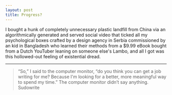 ```yaml
---
layout: post
title: Progress?
---
```

I bought a hunk of completely unnecessary plastic landfill from China via an algorithmically generated and served social video that ticked all my psychological boxes crafted by a design agency in Serbia commissioned by an kid in Bangladesh who learned their methods from a $9.99 eBook bought from a Dutch YouTuber leaning on someone else's Lambo, and all I got was this hollowed-out feeling of existential dread.

---

> “So,” I said to the computer monitor, “do you think you can get a job writing for me? Because I'm looking for a better, more meaningful way to spend my time.”
>        The computer monitor didn’t say anything.
Sudowrite